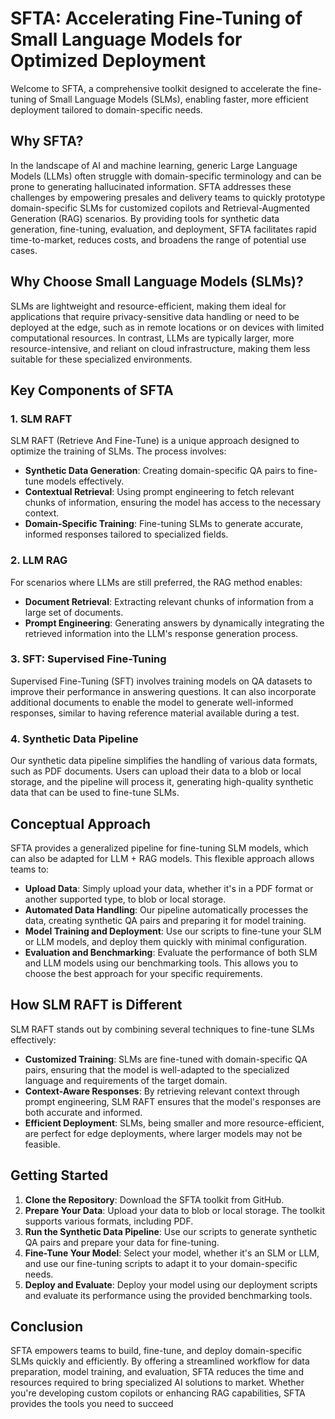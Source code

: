 # SFTA: Accelerating Fine-Tuning of Small Language Models for Optimized Deployment

Welcome to SFTA, a comprehensive toolkit designed to accelerate the fine-tuning of Small Language Models (SLMs), enabling faster, more efficient deployment tailored to domain-specific needs.

## Why SFTA?

In the landscape of AI and machine learning, generic Large Language Models (LLMs) often struggle with domain-specific terminology and can be prone to generating hallucinated information. SFTA addresses these challenges by empowering presales and delivery teams to quickly prototype domain-specific SLMs for customized copilots and Retrieval-Augmented Generation (RAG) scenarios. By providing tools for synthetic data generation, fine-tuning, evaluation, and deployment, SFTA facilitates rapid time-to-market, reduces costs, and broadens the range of potential use cases.

## Why Choose Small Language Models (SLMs)?

SLMs are lightweight and resource-efficient, making them ideal for applications that require privacy-sensitive data handling or need to be deployed at the edge, such as in remote locations or on devices with limited computational resources. In contrast, LLMs are typically larger, more resource-intensive, and reliant on cloud infrastructure, making them less suitable for these specialized environments.

## Key Components of SFTA

### 1. SLM RAFT
SLM RAFT (Retrieve And Fine-Tune) is a unique approach designed to optimize the training of SLMs. The process involves:

- **Synthetic Data Generation**: Creating domain-specific QA pairs to fine-tune models effectively.
- **Contextual Retrieval**: Using prompt engineering to fetch relevant chunks of information, ensuring the model has access to the necessary context.
- **Domain-Specific Training**: Fine-tuning SLMs to generate accurate, informed responses tailored to specialized fields.

### 2. LLM RAG
For scenarios where LLMs are still preferred, the RAG method enables:

- **Document Retrieval**: Extracting relevant chunks of information from a large set of documents.
- **Prompt Engineering**: Generating answers by dynamically integrating the retrieved information into the LLM's response generation process.

### 3. SFT: Supervised Fine-Tuning
Supervised Fine-Tuning (SFT) involves training models on QA datasets to improve their performance in answering questions. It can also incorporate additional documents to enable the model to generate well-informed responses, similar to having reference material available during a test.

### 4. Synthetic Data Pipeline
Our synthetic data pipeline simplifies the handling of various data formats, such as PDF documents. Users can upload their data to a blob or local storage, and the pipeline will process it, generating high-quality synthetic data that can be used to fine-tune SLMs.

## Conceptual Approach

SFTA provides a generalized pipeline for fine-tuning SLM models, which can also be adapted for LLM + RAG models. This flexible approach allows teams to:

- **Upload Data**: Simply upload your data, whether it's in a PDF format or another supported type, to blob or local storage.
- **Automated Data Handling**: Our pipeline automatically processes the data, creating synthetic QA pairs and preparing it for model training.
- **Model Training and Deployment**: Use our scripts to fine-tune your SLM or LLM models, and deploy them quickly with minimal configuration.
- **Evaluation and Benchmarking**: Evaluate the performance of both SLM and LLM models using our benchmarking tools. This allows you to choose the best approach for your specific requirements.

## How SLM RAFT is Different

SLM RAFT stands out by combining several techniques to fine-tune SLMs effectively:

- **Customized Training**: SLMs are fine-tuned with domain-specific QA pairs, ensuring that the model is well-adapted to the specialized language and requirements of the target domain.
- **Context-Aware Responses**: By retrieving relevant context through prompt engineering, SLM RAFT ensures that the model's responses are both accurate and informed.
- **Efficient Deployment**: SLMs, being smaller and more resource-efficient, are perfect for edge deployments, where larger models may not be feasible.

## Getting Started

1. **Clone the Repository**: Download the SFTA toolkit from GitHub.
2. **Prepare Your Data**: Upload your data to blob or local storage. The toolkit supports various formats, including PDF.
3. **Run the Synthetic Data Pipeline**: Use our scripts to generate synthetic QA pairs and prepare your data for fine-tuning.
4. **Fine-Tune Your Model**: Select your model, whether it's an SLM or LLM, and use our fine-tuning scripts to adapt it to your domain-specific needs.
5. **Deploy and Evaluate**: Deploy your model using our deployment scripts and evaluate its performance using the provided benchmarking tools.

## Conclusion

SFTA empowers teams to build, fine-tune, and deploy domain-specific SLMs quickly and efficiently. By offering a streamlined workflow for data preparation, model training, and evaluation, SFTA reduces the time and resources required to bring specialized AI solutions to market. Whether you're developing custom copilots or enhancing RAG capabilities, SFTA provides the tools you need to succeed
